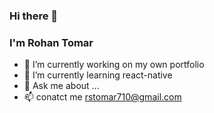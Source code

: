 ### Hi there 👋



### I'm Rohan Tomar 

- 🔭 I’m currently working on my own portfolio
- 🌱 I’m currently learning react-native
- 💬 Ask me about ...
- 📫 conatct me rstomar710@gmail.com

